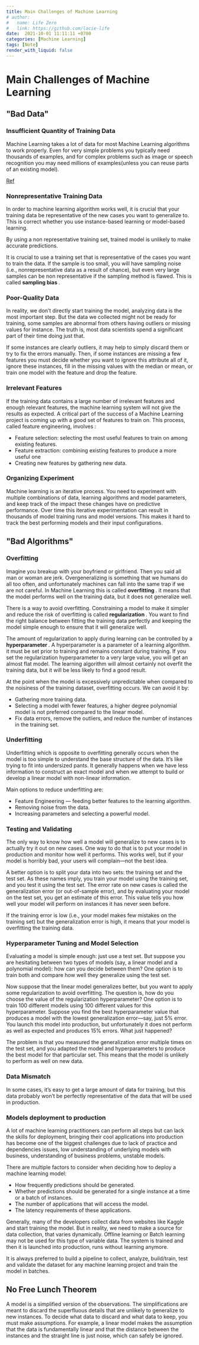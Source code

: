 ```yaml
---
title: Main Challenges of Machine Learning
# author:
#   name: Life Zero
#   link: https://github.com/lacie-life
date:  2021-10-01 11:11:11 +0700
categories: [Machine Learning]
tags: [Note]
render_with_liquid: false
---
```


# Main Challenges of Machine Learning

## "Bad Data"

### Insufficient Quantity of Training Data

Machine Learning takes a lot of data for most Machine Learning algorithms to work properly. Even for very simple problems you typically need thousands of examples, and for complex problems such as image or speech recognition you may need millions of examples(unless you can reuse parts of an existing model).

[Ref](https://dl.acm.org/doi/10.3115/1073012.1073017)

### Nonrepresentative Training Data

In order to machine learning algorithm works well, it is crucial that your training data be representative of the new cases you want to generalize to. This is correct whether you use instance-based learning or model-based learning.

By using a non representative training set, trained model is unlikely to make accurate predictions.

It is crucial to use a training set that is representative of the cases you want to train the data. If the sample is too small, you will have sampling noise (i.e., nonrepresentative data as a result of chance), but even very large samples can be non representative if the sampling method is flawed. This is called <b> sampling bias </b>.

### Poor-Quality Data

In reality, we don’t directly start training the model, analyzing data is the most important step. But the data we collected might not be ready for training, some samples are abnormal from others having outliers or missing values for instance. The truth is, most data scientists spend a significant part of their time doing just that.

If some instances are clearly outliers, it may help to simply discard them or try to fix the errors manually. Then, if some instances are missing a few features you must decide whether you want to ignore this attribute all of it, ignore these instances, fill in the missing values with the median or mean, or train one model with the feature and drop the feature.

### Irrelevant Features

If the training data contains a large number of irrelevant features and enough relevant features, the machine learning system will not give the results as expected. A critical part of the success of a Machine Learning project is coming up with a good set of features to train on. This process, called feature engineering, involves :

- Feature selection: selecting the most useful features to train on among existing features.
- Feature extraction: combining existing features to produce a more useful one
- Creating new features by gathering new data.

### Organizing Experiment

Machine learning is an iterative process. You need to experiment with multiple combinations of data, learning algorithms and model parameters, and keep track of the impact these changes have on predictive performance. Over time this iterative experimentation can result in thousands of model training runs and model versions. This makes it hard to track the best performing models and their input configurations.

## "Bad Algorithms"

### Overfitting

Imagine you breakup with your boyfriend or girlfriend. Then you said all man or woman are jerk. Overgeneralizing is something that we humans do all too often, and unfortunately machines can fall into the same trap if we are not careful. In Machine Learning this is called <b> overfitting </b>. it means that the model performs well on the training data, but it does not generalize well.

There is a way to avoid overfitting. Constraining a model to make it simpler and reduce the risk of overfitting is called <b> regularization </b>. You want to find the right balance between fitting the training data perfectly and keeping the model simple enough to ensure that it will generalize well.

The amount of regularization to apply during learning can be controlled by a <b> hyperparameter </b>. A hyperparameter is a parameter of a learning algorithm. it must be set prior to training and remains constant during training. If you set the regularization hyperparameter to a very large value, you will get an almost flat model. The learning algorithm will almost certainly not overfit the training data, but it will be less likely to find a good result.

At the point when the model is excessively unpredictable when compared to the noisiness of the training dataset, overfitting occurs. We can avoid it by:

- Gathering more training data.
- Selecting a model with fewer features, a higher degree polynomial model is not preferred compared to the linear model.
- Fix data errors, remove the outliers, and reduce the number of instances in the training set.

### Underfitting

Underfitting which is opposite to overfitting generally occurs when the model is too simple to understand the base structure of the data. It’s like trying to fit into undersized pants. It generally happens when we have less information to construct an exact model and when we attempt to build or develop a linear model with non-linear information.

Main options to reduce underfitting are:

- Feature Engineering — feeding better features to the learning algorithm.
- Removing noise from the data.
- Increasing parameters and selecting a powerful model.

### Testing and Validating

The only way to know how well a model will generalize to new cases is to actually try it out on new cases. One way to do that is to put your model in production and monitor how well it performs. This works well, but if your model is horribly bad, your users will complain—not the best idea. 

A better option is to split your data into two sets: the training set and the test set. As these names imply, you train your model using the training set, and you test it using the test set. The error rate on new cases is called the generalization error (or out-of-sample error), and by evaluating your model on the test set, you get an estimate of this error. This value tells you how well your model will perform on instances it has never
seen before.

If the training error is low (i.e., your model makes few mistakes on the training set) but the generalization error is high, it means that your model is overfitting the training data.

### Hyperparameter Tuning and Model Selection

Evaluating a model is simple enough: just use a test set. But suppose you are hesitating between two types of models (say, a linear model and a polynomial model): how can you decide between them? One option is to train both and compare how well they generalize using the test set.

Now suppose that the linear model generalizes better, but you want to apply some regularization to avoid overfitting. The question is, how do you choose the value of the regularization hyperparameter? One option is to train 100 different models using 100 different values for this hyperparameter. Suppose you find the best hyperparameter value that produces a model with the lowest generalization error—say, just 5% error. You launch this model into production, but unfortunately it does not perform as well as expected and produces 15% errors. What just happened?

The problem is that you measured the generalization error multiple times on the test set, and you adapted the model and hyperparameters to produce the best model for that particular set. This means that the model is unlikely to perform as well on new data.

### Data Mismatch

In some cases, it’s easy to get a large amount of data for training, but this data probably won’t be perfectly representative of the data that will be used in production.

### Models deployment to production

A lot of machine learning practitioners can perform all steps but can lack the skills for deployment, bringing their cool applications into production has become one of the biggest challenges due to lack of practice and dependencies issues, low understanding of underlying models with business, understanding of business problems, unstable models.

There are multiple factors to consider when deciding how to deploy a machine learning model:

- How frequently predictions should be generated.
- Whether predictions should be generated for a single instance at a time or a batch of instances.
- The number of applications that will access the model.
- The latency requirements of these applications.

Generally, many of the developers collect data from websites like Kaggle and start training the model. But in reality, we need to make a source for data collection, that varies dynamically. Offline learning or Batch learning may not be used for this type of variable data. The system is trained and then it is launched into production, runs without learning anymore.

It is always preferred to build a pipeline to collect, analyze, build/train, test and validate the dataset for any machine learning project and train the model in batches.

## No Free Lunch Theorem

A model is a simplified version of the observations. The simplifications are meant to discard the superfluous details that are unlikely to generalize to new instances. To decide what data to discard and what data to keep, you must make assumptions. For example, a linear model makes the assumption that the data is fundamentally linear and that the distance between the instances and the straight line is just noise, which can safely be ignored.

